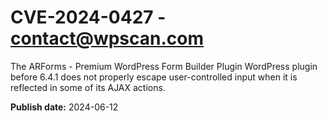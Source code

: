 # CVE-2024-0427 - contact@wpscan.com

The ARForms - Premium WordPress Form Builder Plugin WordPress plugin before 6.4.1 does not properly escape user-controlled input when it is reflected in some of its AJAX actions.

**Publish date:** 2024-06-12
